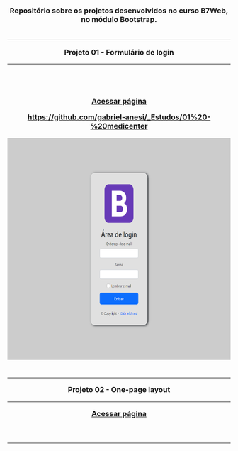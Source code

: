 <h3 align="center" dir="auto">Repositório sobre os projetos desenvolvidos no curso B7Web, no módulo Bootstrap.
<br></br>
<hr>
Projeto 01 - Formulário de login
<hr>
<br></br>

<a href="https://github.com/gabriel-anesi/_Bootstrap/01%20-%20Formulario%20de%20login">Acessar página</a>

https://github.com/gabriel-anesi/_Estudos/01%20-%20medicenter

<img src="https://github.com/gabriel-anesi/_Bootstrap/blob/master/01%20-%20Formulario%20de%20login/images/imagem%20site.png" height="500px">
<br></br>
<hr>
Projeto 02 - One-page layout
<hr>
<a href="">Acessar página</a>
<br></br>
<img src="" height="500px">
<hr>
